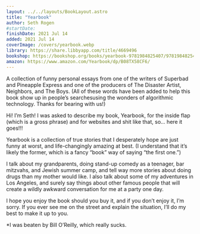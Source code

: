 ```yaml
---
layout: ../../layouts/BookLayout.astro
title: "Yearbook"
author: Seth Rogen
#startDate:
finishDate: 2021 Jul 14
added: 2021 Jul 14
coverImage: /covers/yearbook.webp
library: https://share.libbyapp.com/title/4669496
bookshop: https://bookshop.org/books/yearbook-9781984825407/9781984825407
amazon: https://www.amazon.com/Yearbook/dp/B08TX58CF6/
---
```


A collection of funny personal essays from one of the writers of Superbad and Pineapple Express and one of the producers of The Disaster Artist, Neighbors, and The Boys. (All of these words have been added to help this book show up in people’s searchesusing the wonders of algorithmic technology. Thanks for bearing with us!)

Hi! I’m Seth! I was asked to describe my book, Yearbook, for the inside flap (which is a gross phrase) and for websites and shit like that, so… here it goes!!!

Yearbook is a collection of true stories that I desperately hope are just funny at worst, and life-changingly amazing at best. (I understand that it’s likely the former, which is a fancy “book” way of saying “the first one.”)

I talk about my grandparents, doing stand-up comedy as a teenager, bar mitzvahs, and Jewish summer camp, and tell way more stories about doing drugs than my mother would like. I also talk about some of my adventures in Los Angeles, and surely say things about other famous people that will create a wildly awkward conversation for me at a party one day.

I hope you enjoy the book should you buy it, and if you don’t enjoy it, I’m sorry. If you ever see me on the street and explain the situation, I’ll do my best to make it up to you.

*I was beaten by Bill O’Reilly, which really sucks.  
